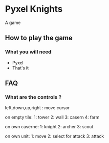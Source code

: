 # Pyxel Knights

A game

## How to play the game

### What you will need

- Pyxel
- That's it

## FAQ

### What are the controls ?

left,down,up,right : move cursor

on empty tile:
1: tower
2: wall
3: casern
4: farm

on own caserne:
1: knight
2: archer
3: scout

on own unit:
1: move 
2: select for attack
3: attack

